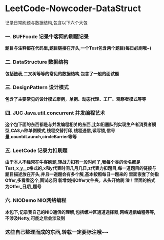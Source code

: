 # LeetCode-Nowcoder-DataStruct
记录日常刷题与数据结构,包含以下六个大包

### 一. BUFFcode 记录牛客网的刷题记录

**题目与注释都在代码里,题目链接在开头,一个Test包含两个题目(每日必刷哦~)**

### 二. DataStructure 数据结构

**包括链表,二叉树等等的常见的数据结构,包含了一般的面试题**

### 三. DesignPattern 设计模式

**包含了主要常见的设计模式案例，单例、动态代理、工厂、观察者模式等等**

### 四. JUC Java.util.concurrent 并发编程艺术

**这个包下面的东西都是与并发编程相关的东西,比如阻塞队列实现生产者消费者模型,CAS,n种单例模式,线程交替打印,线程通信,读写锁,信号量,countdLaunch,circleBarrier等等**

### 五. LeetCode 记录力扣刷题

**由于本人不经常在牛客刷题,转战力扣有一段时间了,我每个类的命名都是Test_x_y__z格式的,x和y代表时间几月几日,z代表力扣题目,每一道题目的链接与题目描述放在开头,并且一道题会有多个解,基本按照每日一题来的**
**里面嵌套了剑指Offer,多看看这个,面试必问**
**新增剑指Offer文件夹，从头开始刷 淦！里面的格式为Offer_日期_题号**

### 六. NIODemo NIO网络编程

**本包下,记录我自己的NIO通信的理解,包括缓冲区通道选择器,网络通信编程等等,不涉及Netty,可能之后会涉及到**

### 这些自己整理而成的东西,转载一定要标注哦~~

